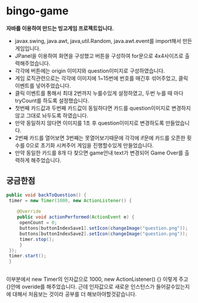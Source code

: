 # bingo-game
**자바를 이용하여 만드는 빙고게임 프로젝트입니다.**
- javax.swing, java.awt, java,util.Random, java.awt.event를 import해서 만든 게임입니다. 
- JPanel을 이용하여 화면을 구성했고 버튼을 구성하여 for문으로 4x4사이즈로 출력해주었습니다. 
- 각각에 버튼에는 origin 이미지와 question이미지로 구성하였습니다. 
- 게임 로직관련으로는 각각에 이미지에 1~15번에 번호를 매긴후 섞어주었고, 클릭 이벤트를 넣어주었습니다.
- 클릭 이벤트를 통해서 최대 2번까지 누를수있게 설정하였고, 두번 누를 때 마다 tryCount를 하도록 설정했습니다. 
- 첫번째 카드값과 두번째 카드값이 동일하다면 카드를 question이미지로 변경하지 않고 그대로 놔두도록 하였습니다. 
- 만약 동일하지 않다면 이미지를 1초 후 question이미지로 변경하도록 만들었습니다. 
- 2번째 카드를 열어보면 3번째는 못열어보기때문에 각각에 if문에 카드를 오픈한 횟수를 0으로 초기화 시켜주어 게임을 진행할수있게 만들었습니다. 
- 만약 동일한 카드를 8개 다 찾으면 game안내 text가 변경되어 Game Over를 출력하게 해주었습니다. 

## 궁금한점
```java
public void backToQuestion() { 
 timer = new Timer(1000, new ActionListener() { 
			
	@Override
	public void actionPerformed(ActionEvent e) {
	 openCount = 0;
	 buttons[buttonIndexSave1].setIcon(changeImage("question.png"));
	 buttons[buttonIndexSave2].setIcon(changeImage("question.png"));
	 timer.stop();			
	 }
 });
 timer.start();
 }
		
```
이부분에서 new Timer의 인자값으로 1000, new ActionListener() {} 이렇게 주고 {}안에 overide를 해주었습니다.
근데 인자값으로 새로운 인스턴스가 들어갈수있는지에 대해서 처음보는 것이라 공부를 더 해보아야할것같습니다. 

